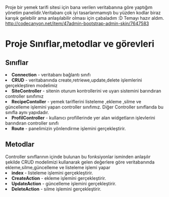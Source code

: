 Proje bir yemek tarifi sitesi için bana verilen veritabanına göre yaptığım yönetim panelidir.Veritabanı çok iyi tasarlanmamıştı bu yüzden kodlar biraz karışık gelebilir ama anlaşılabilir olması için çabaladım :D
Temayı hazır aldım. http://codecanyon.net/item/47admin-bootstrap-admin-skin/7647583

<h1>Proje Sınıflar,metodlar ve görevleri</h1>
<h2>Sınıflar</h2>
 <li><b>Connection</b> - veritabanı bağlantı sınıfı</li> 
 <li><b>CRUD</b> - veritabanında create,retriewe,update,delete işlemlerini gerçekleştiren modelimiz</li> 
 <li><b>SiteController</b> - sitenin oturum kontrollerini ve uyarı sistemini barındıran controller sınıfımız</li> 
 <li><b>RecipeContoller</b> - yemek tariflerini listeleme ,ekleme ,silme ve güncelleme işlemini yapan controller sınıfımız. Diğer Controller sınıflarıda bu sınıfla aynı yapıdadır.</li> 
 <li><b>ProfilController</b> - kullanıcı profillerinde yer alan widgetların işlevlerini barındıran controller sınıfı</li> 
 <li><b>Route</b> - panelimizin yönlendirme işlemini gerçekleştirir.</li> 
 
<h2>Metodlar</h2>
 Controller sınıflarının içinde bulunan bu fonksiyonlar isminden anlaşılır şekilde CRUD modelimizi kullanarak gelen değerlere göre veritabanında ekleme,silme,güncelleme ve listeleme işlemi yapar
 <li><b>index</b> - listeleme işlemini gerçekleştirir.</li> 
 <li><b>CreateAction</b> - ekleme işlemini gerçekleştirir.</li> 
 <li><b>UpdateAction</b> - güncelleme işlemini gerçekleştirir.</li> 
 <li><b>DeleteAction</b> - silme işlemini gerçekleştirir.</li> 
 
 


